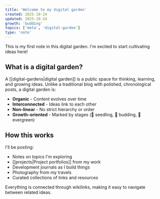 ```yaml
---
title: 'Welcome to my digital garden'
created: 2025-10-24
updated: 2025-10-24
growth: 'budding'
topics: ['meta', 'digital-garden']
type: 'note'
---
```


This is my first note in this digital garden. I'm excited to start cultivating ideas here!

## What is a digital garden?

A [[digital-gardens|digital garden]] is a public space for thinking, learning, and growing ideas. Unlike a traditional blog with polished, chronological posts, a digital garden is:

- **Organic** - Content evolves over time
- **Interconnected** - Ideas link to each other
- **Non-linear** - No strict hierarchy or order
- **Growth-oriented** - Marked by stages (🌱 seedling, 🌿 budding, 🌳 evergreen)

## How this works

I'll be posting:

- Notes on topics I'm exploring
- [[projects|Project portfolios]] from my work
- Development journals as I build things
- Photography from my travels
- Curated collections of links and resources

Everything is connected through wikilinks, making it easy to navigate between related ideas.
